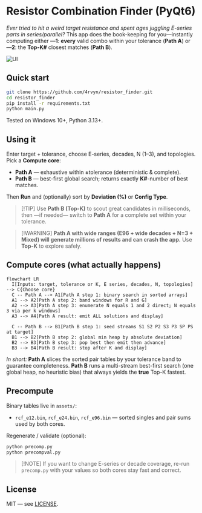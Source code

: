 # Resistor Combination Finder (PyQt6)

*Ever tried to hit a weird target resistance and spent ages juggling E-series parts in series/parallel?*
This app does the book-keeping for you—instantly computing either —**1**: **every** valid combo within your tolerance (**Path A**) or —**2**: the **Top-K#** closest matches (**Path B**).

![UI](assets/screenshot.png)

## Quick start

```bash
git clone https://github.com/4rvyn/resistor_finder.git
cd resistor_finder
pip install -r requirements.txt
python main.py
```

Tested on Windows 10+, Python 3.13+.

## Using it

Enter target + tolerance, choose E-series, decades, N (1–3), and topologies.
Pick a **Compute core**:

* **Path A** — exhaustive within ±tolerance (deterministic & complete).
* **Path B** — best-first global search; returns exactly **K#**-number of best matches.

Then **Run** and (optionally) sort by **Deviation (%)** or **Config Type**.

> \[!TIP]
> Use **Path B (Top-K)** to scout great candidates in milliseconds, then —if needed— switch to **Path A** for a complete set within your tolerance.

> \[!WARNING]
> **Path A with wide ranges (E96 + wide decades + N=3 + Mixed) will generate millions of results and can crash the app.** Use **Top-K** to explore safely.

## Compute cores (what actually happens)

```mermaid
flowchart LR
  I[Inputs: target, tolerance or K, E series, decades, N, topologies] --> C{Choose core}
  C -- Path A --> A1[Path A step 1: binary search in sorted arrays]
  A1 --> A2[Path A step 2: band windows for R and G]
  A2 --> A3[Path A step 3: enumerate N equals 1 and 2 direct; N equals 3 via per k windows]
  A3 --> A4[Path A result: emit ALL solutions and display]

  C -- Path B --> B1[Path B step 1: seed streams S1 S2 P2 S3 P3 SP PS at target]
  B1 --> B2[Path B step 2: global min heap by absolute deviation]
  B2 --> B3[Path B step 3: pop best then emit then advance]
  B3 --> B4[Path B result: stop after K and display]
```

*In short:* **Path A** slices the sorted pair tables by your tolerance band to guarantee completeness.
**Path B** runs a multi-stream best-first search (one global heap, no heuristic bias) that always yields the **true** Top-K fastest.

## Precompute

Binary tables live in `assets/`:

* `rcf_e12.bin`, `rcf_e24.bin`, `rcf_e96.bin` — sorted singles and pair sums used by both cores.

Regenerate / validate (optional):

```bash
python precomp.py
python precompval.py
```

> \[!NOTE]
> If you want to change E-series or decade coverage, re-run `precomp.py` with your values so both cores stay fast and correct.

## License

MIT — see [LICENSE](LICENSE).
